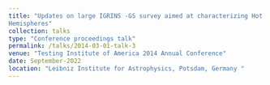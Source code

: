 ```yaml
---
title: "Updates on large IGRINS -GS survey aimed at characterizing Hot Jupiter Day Side
Hemispheres"
collection: talks
type: "Conference proceedings talk"
permalink: /talks/2014-03-01-talk-3
venue: "Testing Institute of America 2014 Annual Conference"
date: September-2022
location: "Leibniz Institute for Astrophysics, Potsdam, Germany "
---
```




